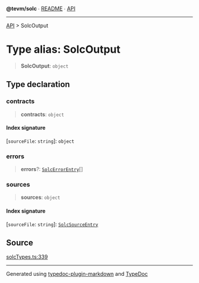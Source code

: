 **@tevm/solc** ∙ [README](../README.md) ∙ [API](../API.md)

***

[API](../API.md) > SolcOutput

# Type alias: SolcOutput

> **SolcOutput**: `object`

## Type declaration

### contracts

> **contracts**: `object`

#### Index signature

 \[`sourceFile`: `string`\]: `object`

### errors

> **errors**?: [`SolcErrorEntry`](SolcErrorEntry.md)[]

### sources

> **sources**: `object`

#### Index signature

 \[`sourceFile`: `string`\]: [`SolcSourceEntry`](SolcSourceEntry.md)

## Source

[solcTypes.ts:339](https://github.com/evmts/tevm-monorepo/blob/main/bundler/solc/src/solcTypes.ts#L339)

***
Generated using [typedoc-plugin-markdown](https://www.npmjs.com/package/typedoc-plugin-markdown) and [TypeDoc](https://typedoc.org/)
